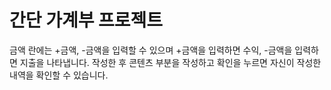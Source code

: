 # 간단 가계부 프로젝트
금액 란에는 +금액, -금액을 입력할 수 있으며 +금액을 입력하면 수익, -금액을 입력하면 지출을 나타냅니다.
작성한 후 콘텐츠 부분을 작성하고 확인을 누르면 자신이 작성한 내역을 확인할 수 있습니다.
